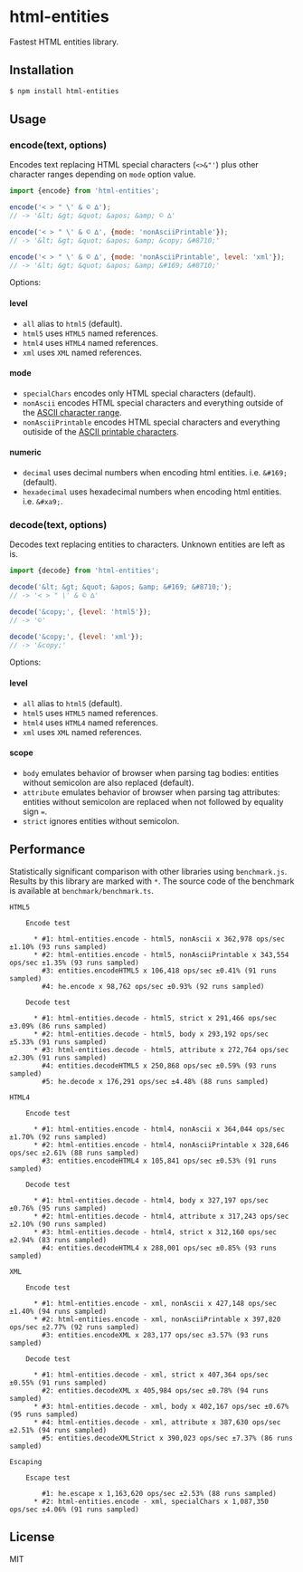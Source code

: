html-entities
=============

Fastest HTML entities library.


Installation
------------

```bash
$ npm install html-entities
```

Usage
-----

### encode(text, options)

Encodes text replacing HTML special characters (`<>&"'`) plus other character ranges depending on `mode` option value.

```js
import {encode} from 'html-entities';

encode('< > " \' & © ∆');
// -> '&lt; &gt; &quot; &apos; &amp; © ∆'

encode('< > " \' & © ∆', {mode: 'nonAsciiPrintable'});
// -> '&lt; &gt; &quot; &apos; &amp; &copy; &#8710;'

encode('< > " \' & © ∆', {mode: 'nonAsciiPrintable', level: 'xml'});
// -> '&lt; &gt; &quot; &apos; &amp; &#169; &#8710;'
```

Options:

#### level

 * `all` alias to `html5` (default).
 * `html5` uses `HTML5` named references.
 * `html4` uses `HTML4` named references.
 * `xml` uses `XML` named references.

#### mode

 * `specialChars` encodes only HTML special characters (default).
 * `nonAscii` encodes HTML special characters and everything outside of the [ASCII character range](https://en.wikipedia.org/wiki/ASCII).
 * `nonAsciiPrintable` encodes HTML special characters and everything outiside of the [ASCII printable characters](https://en.wikipedia.org/wiki/ASCII#Printable_characters).

#### numeric

 * `decimal` uses decimal numbers when encoding html entities. i.e. `&#169;` (default).
 * `hexadecimal` uses hexadecimal numbers when encoding html entities. i.e. `&#xa9;`.


### decode(text, options)

Decodes text replacing entities to characters. Unknown entities are left as is.

```js
import {decode} from 'html-entities';

decode('&lt; &gt; &quot; &apos; &amp; &#169; &#8710;');
// -> '< > " \' & © ∆'

decode('&copy;', {level: 'html5'});
// -> '©'

decode('&copy;', {level: 'xml'});
// -> '&copy;'
```

Options:

#### level

 * `all` alias to `html5` (default).
 * `html5` uses `HTML5` named references.
 * `html4` uses `HTML4` named references.
 * `xml` uses `XML` named references.

#### scope

 * `body` emulates behavior of browser when parsing tag bodies: entities without semicolon are also replaced (default).
 * `attribute` emulates behavior of browser when parsing tag attributes: entities without semicolon are replaced when not followed by equality sign `=`.
 * `strict` ignores entities without semicolon.

Performance
-----------

Statistically significant comparison with other libraries using `benchmark.js`.
Results by this library are marked with `*`.
The source code of the benchmark is available at `benchmark/benchmark.ts`.

```
HTML5

    Encode test

      * #1: html-entities.encode - html5, nonAscii x 362,978 ops/sec ±1.10% (93 runs sampled)
      * #2: html-entities.encode - html5, nonAsciiPrintable x 343,554 ops/sec ±1.35% (93 runs sampled)
        #3: entities.encodeHTML5 x 106,418 ops/sec ±0.41% (91 runs sampled)
        #4: he.encode x 98,762 ops/sec ±0.93% (92 runs sampled)

    Decode test

      * #1: html-entities.decode - html5, strict x 291,466 ops/sec ±3.09% (86 runs sampled)
      * #2: html-entities.decode - html5, body x 293,192 ops/sec ±5.33% (91 runs sampled)
      * #3: html-entities.decode - html5, attribute x 272,764 ops/sec ±2.30% (91 runs sampled)
        #4: entities.decodeHTML5 x 250,868 ops/sec ±0.59% (93 runs sampled)
        #5: he.decode x 176,291 ops/sec ±4.48% (88 runs sampled)

HTML4

    Encode test

      * #1: html-entities.encode - html4, nonAscii x 364,044 ops/sec ±1.70% (92 runs sampled)
      * #2: html-entities.encode - html4, nonAsciiPrintable x 328,646 ops/sec ±2.61% (88 runs sampled)
        #3: entities.encodeHTML4 x 105,841 ops/sec ±0.53% (91 runs sampled)

    Decode test

      * #1: html-entities.decode - html4, body x 327,197 ops/sec ±0.76% (95 runs sampled)
      * #2: html-entities.decode - html4, attribute x 317,243 ops/sec ±2.10% (90 runs sampled)
      * #3: html-entities.decode - html4, strict x 312,160 ops/sec ±2.94% (83 runs sampled)
        #4: entities.decodeHTML4 x 288,001 ops/sec ±0.85% (93 runs sampled)

XML

    Encode test

      * #1: html-entities.encode - xml, nonAscii x 427,148 ops/sec ±1.40% (94 runs sampled)
      * #2: html-entities.encode - xml, nonAsciiPrintable x 397,820 ops/sec ±2.77% (92 runs sampled)
        #3: entities.encodeXML x 283,177 ops/sec ±3.57% (93 runs sampled)

    Decode test

      * #1: html-entities.decode - xml, strict x 407,364 ops/sec ±0.55% (91 runs sampled)
        #2: entities.decodeXML x 405,984 ops/sec ±0.78% (94 runs sampled)
      * #3: html-entities.decode - xml, body x 402,167 ops/sec ±0.67% (95 runs sampled)
      * #4: html-entities.decode - xml, attribute x 387,630 ops/sec ±2.51% (94 runs sampled)
        #5: entities.decodeXMLStrict x 390,023 ops/sec ±7.37% (86 runs sampled)

Escaping

    Escape test

        #1: he.escape x 1,163,620 ops/sec ±2.53% (88 runs sampled)
      * #2: html-entities.encode - xml, specialChars x 1,087,350 ops/sec ±4.06% (91 runs sampled)
```

License
-------

MIT
